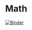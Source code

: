 # Math


[![Binder](https://mybinder.org/badge_logo.svg)](https://mybinder.org/v2/gh/ibtiseam/Math/main)

